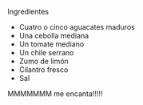Ingredientes

- Cuatro o cinco aguacates maduros
- Una cebolla mediana 
- Un tomate mediano
- Un chile serrano 
- Zumo de limón
- Cilantro fresco
- Sal


MMMMMMM me encanta!!!!!
